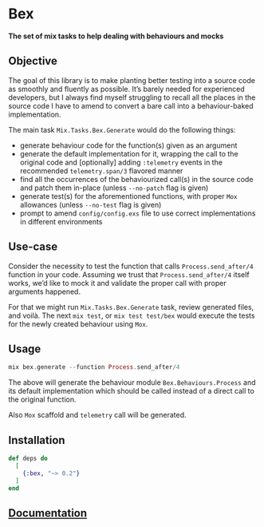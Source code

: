 # Bex

**The set of mix tasks to help dealing with behaviours and mocks**

## Objective

The goal of this library is to make planting better testing into a source code
as smoothly and fluently as possible. It’s barely needed for experienced developers,
but I always find myself struggling to recall all the places in the source code
I have to amend to convert a bare call into a behaviour-baked implementation.

The main task `Mix.Tasks.Bex.Generate` would do the following things:

- generate behaviour code for the function(s) given as an argument
- generate the default implementation for it, wrapping the call to the original code
  and [optionally] adding `:telemetry` events in the recommended `telemetry.span/3`
  flavored manner
- find all the occurrences of the behaviourized call(s) in the source code and patch
  them in-place (unless `--no-patch` flag is given)
- generate test(s) for the aforementioned functions, with proper `Mox` allowances
  (unless `--no-test` flag is given)
- prompt to amend `config/config.exs` file to use correct implementations in different
  environments

## Use-case

Consider the necessity to test the function that calls `Process.send_after/4` function
in your code. Assuming we trust that `Process.send_after/4` itself works, we’d like to
mock it and validate the proper call with proper arguments happened.

For that we might run `Mix.Tasks.Bex.Generate` task, review generated files, and voilà.
The next `mix test`, or `mix test test/bex` would execute the tests for the newly created
behaviour using `Mox`.
 
## Usage

```elixir
mix bex.generate --function Process.send_after/4
```

The above will generate the behaviour module `Bex.Behaviours.Process` and its default
implementation which should be called instead of a direct call to the original function.

Also `Mox` scaffold and `telemetry` call will be generated.

## Installation

```elixir
def deps do
  [
    {:bex, "~> 0.2"}
  ]
end
```

## [Documentation](https://hexdocs.pm/bex)

